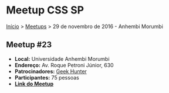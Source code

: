 Meetup CSS SP
======

[Início](../README.md) > [Meetups](../meetups.md) > 29 de novembro de 2016 - Anhembi Morumbi

## Meetup #23

* **Local:** Universidade Anhembi Morumbi
* **Endereço:** Av. Roque Petroni Júnior, 630
* **Patrocinadores:** [Geek Hunter](https://www.geekhunter.com.br/)
* **Participantes:** 75 pessoas
* **[Link do Meetup](https://www.meetup.com/pt-BR/CSS-SP/events/237412266/)**
